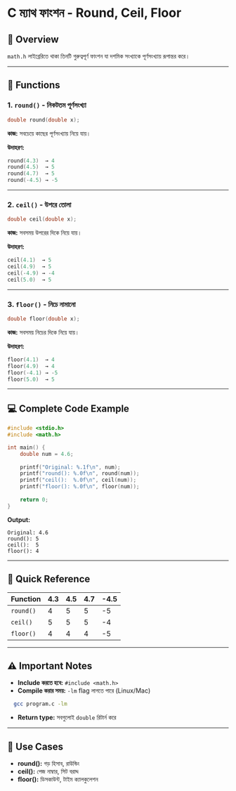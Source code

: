 # C ম্যাথ ফাংশন - Round, Ceil, Floor

## 📌 Overview
`math.h` লাইব্রেরিতে থাকা তিনটি গুরুত্বপূর্ণ ফাংশন যা দশমিক সংখ্যাকে পূর্ণসংখ্যায় রূপান্তর করে।

---

## 🔧 Functions

### 1. `round()` - নিকটতম পূর্ণসংখ্যা
```c
double round(double x);
```
**কাজ:** সবচেয়ে কাছের পূর্ণসংখ্যায় নিয়ে যায়।

**উদাহরণ:**
```c
round(4.3)  → 4
round(4.5)  → 5
round(4.7)  → 5
round(-4.5) → -5
```

---

### 2. `ceil()` - উপরে তোলা
```c
double ceil(double x);
```
**কাজ:** সবসময় উপরের দিকে নিয়ে যায়।

**উদাহরণ:**
```c
ceil(4.1)  → 5
ceil(4.9)  → 5
ceil(-4.9) → -4
ceil(5.0)  → 5
```

---

### 3. `floor()` - নিচে নামানো
```c
double floor(double x);
```
**কাজ:** সবসময় নিচের দিকে নিয়ে যায়।

**উদাহরণ:**
```c
floor(4.1)  → 4
floor(4.9)  → 4
floor(-4.1) → -5
floor(5.0)  → 5
```

---

## 💻 Complete Code Example
```c
#include <stdio.h>
#include <math.h>

int main() {
    double num = 4.6;
    
    printf("Original: %.1f\n", num);
    printf("round(): %.0f\n", round(num));
    printf("ceil():  %.0f\n", ceil(num));
    printf("floor(): %.0f\n", floor(num));
    
    return 0;
}
```

**Output:**
```
Original: 4.6
round(): 5
ceil():  5
floor(): 4
```

---

## 🎯 Quick Reference

| Function | 4.3 | 4.5 | 4.7 | -4.5 |
|----------|-----|-----|-----|------|
| `round()` | 4   | 5   | 5   | -5   |
| `ceil()`  | 5   | 5   | 5   | -4   |
| `floor()` | 4   | 4   | 4   | -5   |

---

## ⚠️ Important Notes

- **Include করতে হবে:** `#include <math.h>`
- **Compile করার সময়:** `-lm` flag লাগতে পারে (Linux/Mac)
```bash
  gcc program.c -lm
```
- **Return type:** সবগুলোই `double` রিটার্ন করে

---

## 📝 Use Cases

- **round():** গড় হিসাব, রাউন্ডিং
- **ceil():** পেজ নাম্বার, সিট বরাদ্দ
- **floor():** ডিসকাউন্ট, টাইম ক্যালকুলেশন
